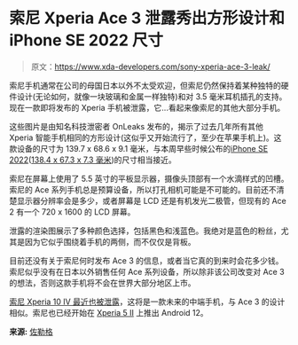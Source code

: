 # 索尼 Xperia Ace 3 泄露秀出方形设计和 iPhone SE 2022 尺寸

> 原文：<https://www.xda-developers.com/sony-xperia-ace-3-leak/>

索尼手机通常在公司的母国日本以外不太受欢迎，但索尼仍然保持着某种独特的硬件设计(无论如何，就像一块玻璃和金属一样独特)和对 3.5 毫米耳机插孔的支持。现在一款即将发布的 Xperia 手机被泄露，它...看起来像索尼的其他大部分手机。

这些图片是由知名科技泄密者 OnLeaks 发布的，揭示了过去几年所有其他 Xperia 智能手机相同的方形设计(这似乎又开始流行了，至少在苹果手机上)。这款设备的尺寸为 139.7 x 68.6 x 9.1 毫米，与本周早些时候公布的[iPhone SE 2022](https://www.xda-developers.com/apple-iphone-se-3-launch/)([138.4 x 67.3 x 7.3 毫米](https://www.apple.com/iphone-se/specs/))的尺寸相当接近。

索尼在屏幕上使用了 5.5 英寸的平板显示器，摄像头顶部有一个水滴样式的凹槽。索尼的 Ace 系列手机总是预算设备，所以打孔相机可能是不可能的。目前还不清楚显示器分辨率会是多少，或者屏幕是 LCD 还是有机发光二极管，但现有的 Ace 2 有一个 720 x 1600 的 LCD 屏幕。

泄露的渲染图展示了多种颜色选择，包括黑色和浅蓝色。我绝对是蓝色的粉丝，尤其是因为它似乎围绕着手机的两侧，而不仅仅是背板。

目前还没有关于索尼何时发布 Ace 3 的信息，或者当它真的到来时会花多少钱。索尼似乎没有在日本以外销售任何 Ace 系列设备，所以除非该公司改变对 Ace 3 的想法，否则这款手机将不会在世界大部分地区上市。

[索尼 Xperia 10 IV 最近也被泄露](https://www.xda-developers.com/sony-xperia-10-iv-leaked-renders/)，这将是一款未来的中端手机，与 Ace 3 的设计相似。索尼也已经开始在 [Xperia 5 II](https://www.xda-developers.com/android-12-update-sony-xperia-5-ii/) 上推出 Android 12。

**来源:** [佐勒格](https://zollege.in/news/g-38-sony-xperia-ace-3-launch)